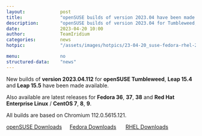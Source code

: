 ```yaml
---
layout: 			post
title:  			"openSUSE builds of version 2023.04 have been made available"
description: 		"openSUSE builds of version 2023.04 for Tumbleweed, Leap 15.4 and Leap 15.5 now available. Latest builds for Fedora and RHEL have also been released."
date:	 			2023-04-20 10:00
author:				TeamIridium
categories:			news
hotpic:				"/assets/images/hotpics/23-04-20_suse-fedora-rhel-2023-04.jpg"

menu: 				no
structured-data:	"news"
---
```

New builds of **version 2023.04.112** for **openSUSE Tumbleweed**, **Leap 15.4** and **Leap 15.5** have been made available.    

Also available are latest releases for **Fedora 36**, **37**, **38** and **Red Hat Enterprise Linux** / **CentOS 7**, **8**, **9**.    

All builds are based on Chromium 112.0.5615.121.   

<a style="margin-right:1.5em;margin-bottom:1.5em;" href="/downloads/opensuse" class="button download" title="download Iridium Browser for openSUSE">openSUSE Downloads</a><a style="margin-right:1.5em;margin-bottom:1.5em;" href="/downloads/fedora" class="button download" title="download Iridium Browser for Fedora">Fedora Downloads</a> <a href="/downloads/rhel" class="button download" title="download Iridium Browser for Red Hat Enterprise Linux / CentOS">RHEL Downloads</a>

